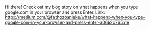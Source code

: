 Hi there! 
Check out my blog story on what happens when you type google.com in your browser and press Enter. 
Link: https://medium.com/@faithozoanieke/what-happens-when-you-type-google-com-in-your-browser-and-press-enter-a06b2c765b1e
